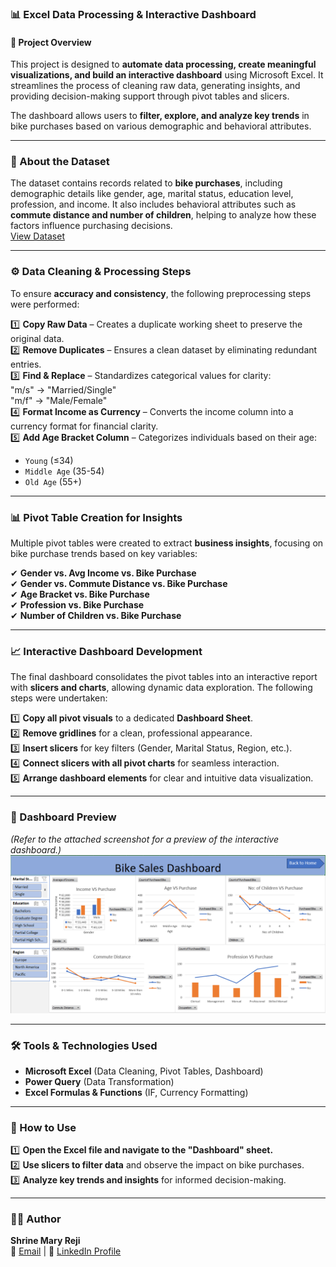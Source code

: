 ### **📊 Excel Data Processing & Interactive Dashboard**  

#### **📌 Project Overview**  
This project is designed to **automate data processing, create meaningful visualizations, and build an interactive dashboard** using Microsoft Excel. It streamlines the process of cleaning raw data, generating insights, and providing decision-making support through pivot tables and slicers.  

The dashboard allows users to **filter, explore, and analyze key trends** in bike purchases based on various demographic and behavioral attributes.  

---

### **📂 About the Dataset**  
The dataset contains records related to **bike purchases**, including demographic details like gender, age, marital status, education level, profession, and income. It also includes behavioral attributes such as **commute distance and number of children**, helping to analyze how these factors influence purchasing decisions.  
[View Dataset](Bike_sales.xlsx)


---

### **⚙️ Data Cleaning & Processing Steps**  
To ensure **accuracy and consistency**, the following preprocessing steps were performed:  

1️⃣ **Copy Raw Data** – Creates a duplicate working sheet to preserve the original data.  
2️⃣ **Remove Duplicates** – Ensures a clean dataset by eliminating redundant entries.  
3️⃣ **Find & Replace** – Standardizes categorical values for clarity:  
"m/s" → "Married/Single"   
"m/f" → "Male/Female"  
4️⃣ **Format Income as Currency** – Converts the income column into a currency format for financial clarity.  
5️⃣ **Add Age Bracket Column** – Categorizes individuals based on their age:  
   - `Young` (≤34)  
   - `Middle Age` (35-54)  
   - `Old Age` (55+)  

---

### **📊 Pivot Table Creation for Insights**  
Multiple pivot tables were created to extract **business insights**, focusing on bike purchase trends based on key variables:  

✔ **Gender vs. Avg Income vs. Bike Purchase**  
✔ **Gender vs. Commute Distance vs. Bike Purchase**  
✔ **Age Bracket vs. Bike Purchase**  
✔ **Profession vs. Bike Purchase**  
✔ **Number of Children vs. Bike Purchase**  

---

### **📈 Interactive Dashboard Development**  
The final dashboard consolidates the pivot tables into an interactive report with **slicers and charts**, allowing dynamic data exploration. The following steps were undertaken:  

1️⃣ **Copy all pivot visuals** to a dedicated **Dashboard Sheet**.  
2️⃣ **Remove gridlines** for a clean, professional appearance.  
3️⃣ **Insert slicers** for key filters (Gender, Marital Status, Region, etc.).  
4️⃣ **Connect slicers with all pivot charts** for seamless interaction.  
5️⃣ **Arrange dashboard elements** for clear and intuitive data visualization.  

---

### **📸 Dashboard Preview**  
*(Refer to the attached screenshot for a preview of the interactive dashboard.)*  
![Bike Sales Dashboard](Bike_sales_dashboard_SS.png)

---

### **🛠️ Tools & Technologies Used**  
- **Microsoft Excel** (Data Cleaning, Pivot Tables, Dashboard)  
- **Power Query** (Data Transformation)  
- **Excel Formulas & Functions** (IF, Currency Formatting)  

---

### **📌 How to Use**  
1️⃣ **Open the Excel file and navigate to the "Dashboard" sheet.**  
2️⃣ **Use slicers to filter data** and observe the impact on bike purchases.  
3️⃣ **Analyze key trends and insights** for informed decision-making.  

---

### **👩‍💻 Author**  
**Shrine Mary Reji**  
📧 [Email](maryshrine18@gmail.com) | 🔗 [LinkedIn Profile](https://www.linkedin.com/in/shrinemary-analyst/)  

